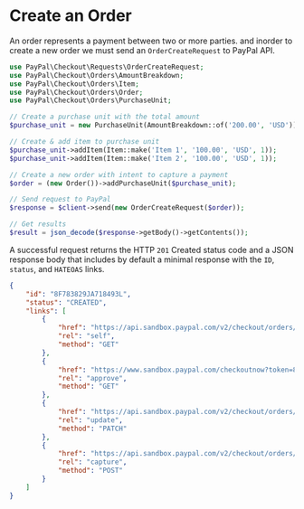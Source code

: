 # Create an Order

An order represents a payment between two or more parties. and inorder to create a new order we must send an `OrderCreateRequest` to PayPal API.

```php
use PayPal\Checkout\Requests\OrderCreateRequest;
use PayPal\Checkout\Orders\AmountBreakdown;
use PayPal\Checkout\Orders\Item;
use PayPal\Checkout\Orders\Order;
use PayPal\Checkout\Orders\PurchaseUnit;

// Create a purchase unit with the total amount
$purchase_unit = new PurchaseUnit(AmountBreakdown::of('200.00', 'USD'));

// Create & add item to purchase unit
$purchase_unit->addItem(Item::make('Item 1', '100.00', 'USD', 1));
$purchase_unit->addItem(Item::make('Item 2', '100.00', 'USD', 1));

// Create a new order with intent to capture a payment
$order = (new Order())->addPurchaseUnit($purchase_unit);

// Send request to PayPal
$response = $client->send(new OrderCreateRequest($order));

// Get results
$result = json_decode($response->getBody()->getContents());
```

A successful request returns the HTTP `201` Created status code and a JSON response body that includes by default a minimal response with the `ID`, `status`, and `HATEOAS` links.

```json
{
    "id": "8F783829JA718493L",
    "status": "CREATED",
    "links": [
        {
            "href": "https://api.sandbox.paypal.com/v2/checkout/orders/8F783829JA718493L",
            "rel": "self",
            "method": "GET"
        },
        {
            "href": "https://www.sandbox.paypal.com/checkoutnow?token=8F783829JA718493L",
            "rel": "approve",
            "method": "GET"
        },
        {
            "href": "https://api.sandbox.paypal.com/v2/checkout/orders/8F783829JA718493L",
            "rel": "update",
            "method": "PATCH"
        },
        {
            "href": "https://api.sandbox.paypal.com/v2/checkout/orders/8F783829JA718493L/capture",
            "rel": "capture",
            "method": "POST"
        }
    ]
}
```
